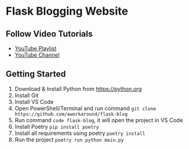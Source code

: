# Flask Blogging Website

## Follow Video Tutorials

- [YouTube Playlist](https://youtube.com/playlist?list=PL2JBbPWIA_TqArc5Iqc6v6Y9ggL598llV&si=p0ErjKh90c6HijVz)
- [YouTube Channel](https://youtube.com/@stayshikshit)

## Getting Started

1. Download & Install Python from https://python.org
2. Install Git
3. Install VS Code
4. Open PowerShell/Terminal and run command `git clone https://github.com/aworkaround/flask-blog`
5. Run command `code flask-blog`, it will open the project in VS Code
6. Install Poetry `pip install poetry`
7. Install all requirements using poetry `poetry install`
8. Run the project `poetry run python main.py`

